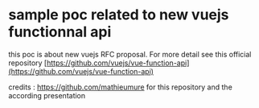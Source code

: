 # sample poc related to new vuejs functionnal api


this poc is about new vuejs RFC proposal. For more detail see this official repository [https://github.com/vuejs/vue-function-api](https://github.com/vuejs/vue-function-api)


credits : https://github.com/mathieumure for this repository and the according presentation 



